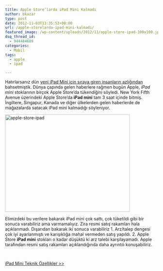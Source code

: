 ```yaml
---
title: Apple Store’larda iPad Mini Kalmadı
author: bkazar
type: post
date: 2012-11-03T13:35:53+00:00
url: /apple-storelarda-ipad-mini-kalmadi/
featured_image: /wp-content/uploads/2012/11/apple-store-ipad-100x100.jpg
dsq_thread_id:
  - 944484689
categories:
  - Mobil
tags:
  - apple
  - ipad

---
```

Hatırlarsanız dün [yeni iPad Mini için sıraya giren insanların azlığından][1] bahsetmiştik. Dünya çapında gelen haberlere rağmen bugün Apple, _iPad mini_ stoklarının birçok Apple Store’da tükendiğini söyledi. New York Fifth Avenue üzerindeki Apple Store’da **iPad mini** tam 3 saat içinde bitmiş. İngiltere, Singapur, Kanada ve diğer ülkelerden gelen haberlerde de mağazalarda satacak iPad mini kalmadığı söyleniyor.

<a href="https://www.murekkep.org/apple-storelarda-ipad-mini-kalmadi-8945/apple-store-ipad" rel="attachment wp-att-8946"><img class="aligncenter size-full wp-image-8946" title="apple-store-ipad" src="https://www.murekkep.org/wp-content/uploads/2012/11/apple-store-ipad.jpg" alt="apple-store-ipad" width="411" height="320" srcset="https://www.murekkep.org/wp-content/uploads/2012/11/apple-store-ipad.jpg 411w, https://www.murekkep.org/wp-content/uploads/2012/11/apple-store-ipad-400x311.jpg 400w, https://www.murekkep.org/wp-content/uploads/2012/11/apple-store-ipad-50x38.jpg 50w, https://www.murekkep.org/wp-content/uploads/2012/11/apple-store-ipad-160x125.jpg 160w" sizes="(max-width: 411px) 100vw, 411px" /></a>

Elimizdeki bu verilere bakarak iPad mini çok sattı, çok tüketildi gibi bir sonuca varabiliriz ama varmamalıyız. Zira resmi satış rakamları hala açıklanmadı. Dışarıdan bakarak iki sonuca varabiliriz 1. Arz/talep dengesi çok iyi ayarlanmıştı ve karışıklığa mahal vermeden satış yapıldı. 2. Apple Store **iPad mini** stokları o kadar düşüktü ki arz talebi karşılayamadı. Apple tarafından resmi satış rakamları açıklandığında daha ayrıntılı konuşabiliriz.

&nbsp;

[iPad Mini Teknik Özellikler >>][2]

 [1]: https://www.murekkep.org/ipad-mini-satisa-sunuldu-8916 "ipad mini "
 [2]: https://wp.me/p1eJph-2gG "ipad mini teknik özellikler"